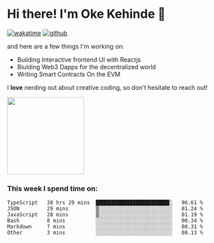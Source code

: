 # Hi there! I'm Oke Kehinde :cowboy_hat_face:

[![wakatime](https://wakatime.com/badge/user/5f3f42a0-7b4f-4c4b-b2da-012c5ac2fa62.svg)](https://wakatime.com/@5f3f42a0-7b4f-4c4b-b2da-012c5ac2fa62)
[![github](https://img.shields.io/github/followers/okeken?logo=github&style=plastic)](https://github.com/okeken?tab=followers)

and here are a few things I'm working on:

- Building Interactive frontend UI with Reactjs
- Biulding Web3 Dapps for the decentralized world
- Writing Smart Contracts On the EVM

I **love** nerding out about creative coding, so don't hesitate to reach out!


<img height="180em" src="https://github-readme-stats.vercel.app/api?username=okeken&show_icons=true&hide_border=true&&count_private=true&include_all_commits=true" />

### This week I spend time on:

<!--START_SECTION:waka-->

```text
TypeScript   38 hrs 29 mins  ████████████████████████░   96.61 %
JSON         29 mins         ▒░░░░░░░░░░░░░░░░░░░░░░░░   01.24 %
JavaScript   28 mins         ▒░░░░░░░░░░░░░░░░░░░░░░░░   01.19 %
Bash         8 mins          ░░░░░░░░░░░░░░░░░░░░░░░░░   00.34 %
Markdown     7 mins          ░░░░░░░░░░░░░░░░░░░░░░░░░   00.31 %
Other        3 mins          ░░░░░░░░░░░░░░░░░░░░░░░░░   00.13 %
```

<!--END_SECTION:waka-->

